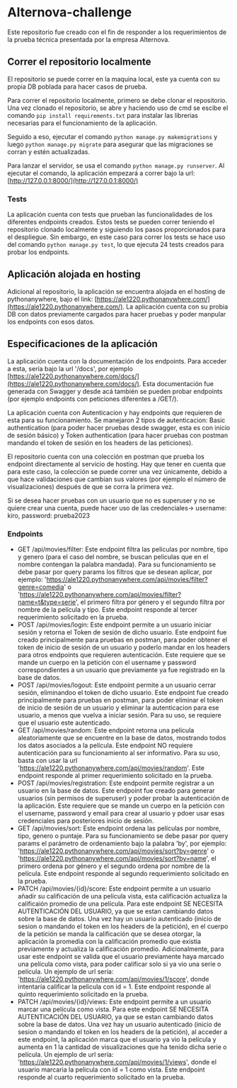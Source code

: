 # Alternova-challenge
Este repositorio fue creado con el fin de responder a los requerimientos de la prueba técnica presentada por la empresa Alternova. 

## Correr el repositorio localmente
El repositorio se puede correr en la maquina local, este ya cuenta con su propia DB poblada para hacer casos de prueba.

Para correr el repositorio localmente, primero se debe clonar el repositorio. Una vez clonado el repositorio, se abre y haciendo uso de cmd se escibe el comando `pip install requirements.txt` para instalar las librerias necesarias para el funcionamiento de la aplicación.

Seguido a eso, ejecutar el comando `python manage.py makemigrations` y luego `python manage.py migrate` para asegurar que las migraciones se corran y estén actualizadas. 

Para lanzar el servidor, se usa el comando `python manage.py runserver`. Al ejecutar el comando, la aplicación empezará a correr bajo la url: [http://127.0.0.1:8000/](http://127.0.0.1:8000/)
### Tests
La aplicación cuenta con tests que prueban las funcionalidades de los diferentes endpoints creados. Estos tests se pueden correr teniendo el repositorio clonado localmente y siguiendo los pasos proporcionados para el despliegue. Sin embargo, en este caso para correr los tests se hace uso del comando `python manage.py test`, lo que ejecuta 24 tests creados para probar los endpoints.

## Aplicación alojada en hosting
Adicional al repositorio, la aplicación se encuentra alojada en el hosting de pythonanywhere, bajo el link: [https://ale1220.pythonanywhere.com/](https://ale1220.pythonanywhere.com/). La aplicación cuenta con su probia DB con datos previamente cargados para hacer pruebas y poder manpular los endpoints con esos datos.

## Especificaciones de la aplicación

La aplicación cuenta con la documentación de los endpoints. Para acceder a esta, sería bajo la url '/docs', por ejemplo [https://ale1220.pythonanywhere.com/docs/](https://ale1220.pythonanywhere.com/docs/). Esta documentación fue generada con Swagger y desde acá también se pueden probar endpoints (por ejemplo endpoints con peticiones diferentes a /GET/).

La aplicación cuenta con Autenticacion y hay endpoints que requieren de esta para su funcionamiento. Se manejaron 2 tipos de autenticacion: Basic authentication (para poder hacer pruebas desde swagger, esta es con inicio de sesión básico) y Token authentication (para hacer pruebas con postman mandando el token de sesión en los headers de las peticiones).

El repositorio cuenta con una colección en postman que prueba los endpoint directamente al servicio de hosting. Hay que tener en cuenta que para este caso, la colección se puede correr una vez únicamente, debido a que hace validaciones que cambian sus valores (por ejemplo el número de visualizaciones) después de que se corra la primera vez.

Si se desea hacer pruebas con un usuario que no es superuser y no se quiere crear una cuenta, puede hacer uso de las credenciales-> username: kiro, password: prueba2023

### Endpoints
* GET /api/movies/filter: Este endpoint filtra las películas por nombre, tipo y genero (para el caso del nombre, se buscan peliculas que en el nombre contengan la palabra mandada). Para su funcionamiento se debe pasar por query params los filtros que se desean aplicar, por ejemplo: 'https://ale1220.pythonanywhere.com/api/movies/filter?genre=comedia' o 'https://ale1220.pythonanywhere.com/api/movies/filter?name=t&type=serie', el primero filtra por género y el segundo filtra por nombre de la película y tipo. Este endpoint responde al tercer requerimiento solicitado en la prueba.
* POST /api/movies/login: Este endpoint permite a un usuario iniciar sesión y retorna el Token de sesión de dicho usuario. Este endpoint fue creado principalmente para pruebas en postman, para poder obtener el token de inicio de sesión de un usuario y poderlo mandar en los headers para otros endpoints que requieren autenticación. Este requiere que se mande un cuerpo en la petición con el username y password correspondientes a un usuario que previamente ya fue registrado en la base de datos.
* POST /api/movies/logout: Este endpoint permite a un usuario cerrar sesión, eliminandoo el token de dicho usuario. Este endpoint fue creado principalmente para pruebas en postman, para poder eliminar el token de inicio de sesión de un usuario y eliminar la autenticacion para ese usuario, a menos que vuelva a iniciar sesión. Para su uso, se requiere que el usuario este autenticado.
* GET /api/movies/random: Este endpoint retorna una película aleatoriamente que se encuentre en la base de datos, mostrando todos los datos asociados a la película. Este endpoint NO requiere autenticación para su funcionamiento al ser informativo. Para su uso, basta con usar la url 'https://ale1220.pythonanywhere.com/api/movies/random'.  Este endpoint responde al primer requerimiento solicitado en la prueba.
* POST /api/movies/registration: Este endpoint permite registrar a un usuario en la base de datos. Este endpoint fue creado para generar usuarios (sin permisos de superuser) y poder probar la autenticación de la aplicación. Este requiere que se mande un cuerpo en la petición con el username, password y email para crear al usuario y pdoer usar esas credenciales para posteriores inicio de sesión.
* GET /api/movies/sort: Este endpoint ordena las películas por nombre, tipo, genero o puntaje. Para su funcionamiento se debe pasar por query params el parámetro de ordenamiento bajo la palabra 'by', por ejemplo: 'https://ale1220.pythonanywhere.com/api/movies/sort?by=genre' o 'https://ale1220.pythonanywhere.com/api/movies/sort?by=name', el primero ordena por género y el segundo ordena por nombre de la película. Este endpoint responde al segundo requerimiento solicitado en la prueba.
* PATCH /api/movies/{id}/score: Este endpoint permite a un usuario añadir su calificación de una película vista, esta calificación actualiza la calificaión promedio de una película. Para este endpoint SE NECESITA AUTENTICACIÓN DEL USUARIO, ya que se estan cambiando datos sobre la base de datos. Una vez hay un usuario autenticado (inicio de sesion o mandando el token en los headers de la petición), en el cuerpo de la petición se manda la calificación que se desea otorgar, la aplicación la promedia con la calificación promedio que existia previamente y actualiza la calificación promedio. Adicionalmente, para usar este endpoint se valida que el usuario previamente haya marcado una película como vista, para poder calificar solo si ya vio una serie o película. Un ejemplo de url sería: 'https://ale1220.pythonanywhere.com/api/movies/1/score', donde intentaría calificar la pelicula con id = 1. Este endpoint responde al quinto requerimiento solicitado en la prueba.
* PATCH /api/movies/{id}/views: Este endpoint permite a un usuario marcar una película como vista. Para este endpoint SE NECESITA AUTENTICACIÓN DEL USUARIO, ya que se estan cambiando datos sobre la base de datos. Una vez hay un usuario autenticado (inicio de sesion o mandando el token en los headers de la petición), al acceder a este endpoint, la aplicación marca que el usuario ya vio la película y aumenta en 1 la cantidad de visualizaciones que ha tenido dicha serie o película. Un ejemplo de url sería: 'https://ale1220.pythonanywhere.com/api/movies/1/views', donde el usuario marcaria la pelicula con id = 1 como vista. Este endpoint responde al cuarto requerimiento solicitado en la prueba.
